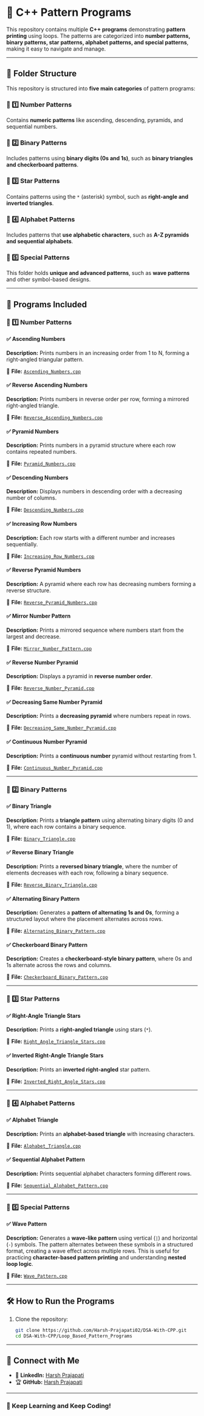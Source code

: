 # 🚀 C++ Pattern Programs  

This repository contains multiple **C++ programs** demonstrating **pattern printing** using loops. The patterns are categorized into **number patterns, binary patterns, star patterns, alphabet patterns, and special patterns**, making it easy to navigate and manage.  

---

## 📂 Folder Structure  

This repository is structured into **five main categories** of pattern programs:  

### **📁 1️⃣ Number Patterns**  
Contains **numeric patterns** like ascending, descending, pyramids, and sequential numbers.  

### **📁 2️⃣ Binary Patterns**  
Includes patterns using **binary digits (0s and 1s)**, such as **binary triangles and checkerboard patterns**.  

### **📁 3️⃣ Star Patterns**  
Contains patterns using the `*` (asterisk) symbol, such as **right-angle and inverted triangles**.  

### **📁 4️⃣ Alphabet Patterns**  
Includes patterns that **use alphabetic characters**, such as **A-Z pyramids and sequential alphabets**.  

### **📁 5️⃣ Special Patterns**  
This folder holds **unique and advanced patterns**, such as **wave patterns** and other symbol-based designs.  

---

## 📂 Programs Included  

### **📁 1️⃣ Number Patterns**  

#### ✅ **Ascending Numbers**  
**Description:** Prints numbers in an increasing order from 1 to N, forming a right-angled triangular pattern. 

📄 **File:** [`Ascending_Numbers.cpp`](https://github.com/Harsh-Prajapati02/DSA-With-CPP/blob/main/Loop_Based_Pattern_Programs/Number_Patterns/Ascending_Numbers.cpp)  

#### ✅ **Reverse Ascending Numbers**  
**Description:** Prints numbers in reverse order per row, forming a mirrored right-angled triangle.  

📄 **File:** [`Reverse_Ascending_Numbers.cpp`](https://github.com/Harsh-Prajapati02/DSA-With-CPP/blob/main/Loop_Based_Pattern_Programs/Number_Patterns/Reverse_Ascending_Numbers.cpp)  

#### ✅ **Pyramid Numbers**  
**Description:** Prints numbers in a pyramid structure where each row contains repeated numbers.  

📄 **File:** [`Pyramid_Numbers.cpp`](https://github.com/Harsh-Prajapati02/DSA-With-CPP/blob/main/Loop_Based_Pattern_Programs/Number_Patterns/Pyramid_Numbers.cpp)  

#### ✅ **Descending Numbers**  
**Description:** Displays numbers in descending order with a decreasing number of columns.  

📄 **File:** [`Descending_Numbers.cpp`](https://github.com/Harsh-Prajapati02/DSA-With-CPP/blob/main/Loop_Based_Pattern_Programs/Number_Patterns/Descending_Numbers.cpp)  

#### ✅ **Increasing Row Numbers**  
**Description:** Each row starts with a different number and increases sequentially.  

📄 **File:** [`Increasing_Row_Numbers.cpp`](https://github.com/Harsh-Prajapati02/DSA-With-CPP/blob/main/Loop_Based_Pattern_Programs/Number_Patterns/Increasing_Row_Numbers.cpp)  

#### ✅ **Reverse Pyramid Numbers**  
**Description:** A pyramid where each row has decreasing numbers forming a reverse structure.  

📄 **File:** [`Reverse_Pyramid_Numbers.cpp`](https://github.com/Harsh-Prajapati02/DSA-With-CPP/blob/main/Loop_Based_Pattern_Programs/Number_Patterns/Reverse_Pyramid_Numbers.cpp)  

#### ✅ **Mirror Number Pattern**  
**Description:** Prints a mirrored sequence where numbers start from the largest and decrease.  

📄 **File:** [`Mirror_Number_Pattern.cpp`](https://github.com/Harsh-Prajapati02/DSA-With-CPP/blob/main/Loop_Based_Pattern_Programs/Number_Patterns/Mirror_Number_Pattern.cpp)  

#### ✅ **Reverse Number Pyramid**  
**Description:** Displays a pyramid in **reverse number order**.  

📄 **File:** [`Reverse_Number_Pyramid.cpp`](https://github.com/Harsh-Prajapati02/DSA-With-CPP/blob/main/Loop_Based_Pattern_Programs/Number_Patterns/Reverse_Number_Pyramid.cpp)  

#### ✅ **Decreasing Same Number Pyramid**  
**Description:** Prints a **decreasing pyramid** where numbers repeat in rows.  


📄 **File:** [`Decreasing_Same_Number_Pyramid.cpp`](https://github.com/Harsh-Prajapati02/DSA-With-CPP/blob/main/Loop_Based_Pattern_Programs/Number_Patterns/Decreasing_Same_Number_Pyramid.cpp)  

#### ✅ **Continuous Number Pyramid**  
**Description:** Prints a **continuous number** pyramid without restarting from 1.  

📄 **File:** [`Continuous_Number_Pyramid.cpp`](https://github.com/Harsh-Prajapati02/DSA-With-CPP/blob/main/Loop_Based_Pattern_Programs/Number_Patterns/Continuous_Number_Pyramid.cpp)  

---

### **📁 2️⃣ Binary Patterns**  

#### ✅ **Binary Triangle**  
**Description:** Prints a **triangle pattern** using alternating binary digits (0 and 1), where each row contains a binary sequence.  

📄 **File:** [`Binary_Triangle.cpp`](https://github.com/Harsh-Prajapati02/DSA-With-CPP/blob/main/Loop_Based_Pattern_Programs/Binary_Patterns/Binary_Triangle.cpp)  

#### ✅ **Reverse Binary Triangle**  
**Description:** Prints a **reversed binary triangle**, where the number of elements decreases with each row, following a binary sequence. 

📄 **File:** [`Reverse_Binary_Triangle.cpp`](https://github.com/Harsh-Prajapati02/DSA-With-CPP/blob/main/Loop_Based_Pattern_Programs/Binary_Patterns/Reverse_Binary_Triangle.cpp)  

#### ✅ **Alternating Binary Pattern**  
**Description:** Generates a **pattern of alternating 1s and 0s**, forming a structured layout where the placement alternates across rows.
 
📄 **File:** [`Alternating_Binary_Pattern.cpp`](https://github.com/Harsh-Prajapati02/DSA-With-CPP/blob/main/Loop_Based_Pattern_Programs/Binary_Patterns/Alternating_Binary_Pattern.cpp)  

#### ✅ **Checkerboard Binary Pattern**  
**Description:** Creates a **checkerboard-style binary pattern**, where 0s and 1s alternate across the rows and columns.  

📄 **File:** [`Checkerboard_Binary_Pattern.cpp`](https://github.com/Harsh-Prajapati02/DSA-With-CPP/blob/main/Loop_Based_Pattern_Programs/Binary_Patterns/Checkerboard_Binary_Pattern.cpp)  

---

### **📁 3️⃣ Star Patterns**  

#### ✅ **Right-Angle Triangle Stars**  
**Description:** Prints a **right-angled triangle** using stars (`*`). 

📄 **File:** [`Right_Angle_Triangle_Stars.cpp`](https://github.com/Harsh-Prajapati02/DSA-With-CPP/blob/main/Loop_Based_Pattern_Programs/Star_Patterns/Right_Angle_Triangle_Stars.cpp)  

#### ✅ **Inverted Right-Angle Triangle Stars** 
**Description:** Prints an **inverted right-angled** star pattern.
 
📄 **File:** [`Inverted_Right_Angle_Stars.cpp`](https://github.com/Harsh-Prajapati02/DSA-With-CPP/blob/main/Loop_Based_Pattern_Programs/Star_Patterns/Inverted_Right_Angle_Stars.cpp)  

---

### **📁 4️⃣ Alphabet Patterns**  

#### ✅ **Alphabet Triangle** 
**Description:** Prints an **alphabet-based triangle** with increasing characters. 

📄 **File:** [`Alphabet_Triangle.cpp`](https://github.com/Harsh-Prajapati02/DSA-With-CPP/blob/main/Loop_Based_Pattern_Programs/Alphabet_Patterns/Alphabet_Triangle.cpp)  

#### ✅ **Sequential Alphabet Pattern**  
**Description:** Prints sequential alphabet characters forming different rows.

📄 **File:** [`Sequential_Alphabet_Pattern.cpp`](https://github.com/Harsh-Prajapati02/DSA-With-CPP/blob/main/Loop_Based_Pattern_Programs/Alphabet_Patterns/Sequential_Alphabet_Pattern.cpp)  

---

### **📁 5️⃣ Special Patterns**  

#### ✅ **Wave Pattern**  
**Description:** Generates a **wave-like pattern** using vertical (`|`) and horizontal (`-`) symbols. The pattern alternates between these symbols in a structured format, creating a wave effect across multiple rows. This is useful for practicing **character-based pattern printing** and understanding **nested loop logic**.  

📄 **File:** [`Wave_Pattern.cpp`](https://github.com/Harsh-Prajapati02/DSA-With-CPP/blob/main/Loop_Based_Pattern_Programs/Special_Patterns/Wave_Pattern.cpp)   

---

## 🛠 How to Run the Programs  

1. Clone the repository:  
   ```sh
   git clone https://github.com/Harsh-Prajapati02/DSA-With-CPP.git
   cd DSA-With-CPP/Loop_Based_Pattern_Programs

---

## 🔗 Connect with Me  

- 💼 **LinkedIn:** [Harsh Prajapati](https://www.linkedin.com/in/harsh-prajapati02/)  
- 🏆 **GitHub:** [Harsh Prajapati](https://github.com/Harsh-Prajapati02)  

---

### 🚀 Keep Learning and Keep Coding!  